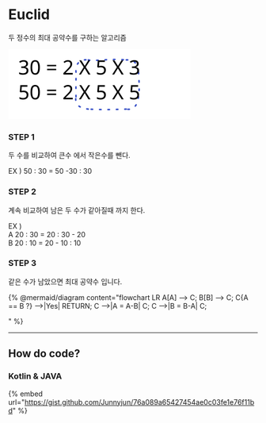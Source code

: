 # Euclid

두 정수의 최대 공약수를 구하는 알고리즘

<img src="../../.gitbook/assets/file.excalidraw (13).svg" alt="" class="gitbook-drawing">

### STEP 1

두 수를 비교하여 큰수 에서 작은수를 뺀다.

EX ) 50 : 30 = 50 -30 : 30

### STEP 2

계속 비교하여 남은 두 수가 같아질때 까지 한다.

EX )\
A 20 : 30 = 20 : 30 - 20\
B 20 : 10 = 20 - 10 : 10

### STEP 3

같은 수가 남았으면 최대 공약수 입니다.

{% @mermaid/diagram content="flowchart LR
    A[A] --> C;
    B[B] --> C;
    C{A == B ?} -->|Yes| RETURN;
    C -->|A = A-B| C;
    C -->|B = B-A| C;

" %}

***

## How do code?

### Kotlin & JAVA

{% embed url="https://gist.github.com/Junnyjun/76a089a65427454ae0c03fe1e76f11bd" %}
